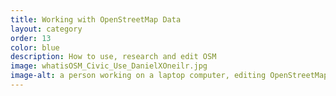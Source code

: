 ```yaml
---
title: Working with OpenStreetMap Data
layout: category
order: 13
color: blue
description: How to use, research and edit OSM
image: whatisOSM_Civic_Use_DanielXOneilr.jpg
image-alt: a person working on a laptop computer, editing OpenStreetMap data
---
```

